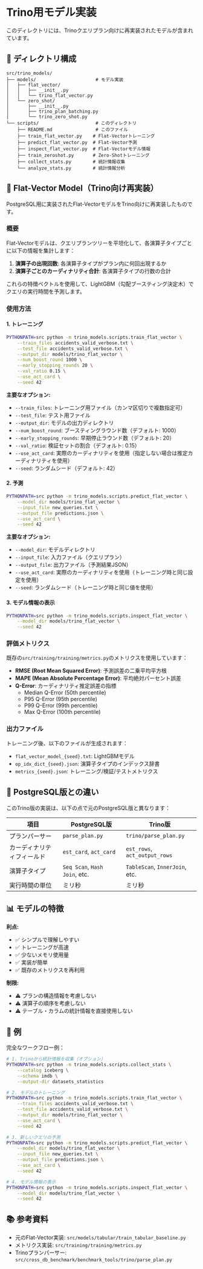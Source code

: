 # Trino用モデル実装

このディレクトリには、Trinoクエリプラン向けに再実装されたモデルが含まれています。

## 📁 ディレクトリ構成

```
src/trino_models/
├── models/                      # モデル実装
│   ├── flat_vector/
│   │   ├── __init__.py
│   │   └── trino_flat_vector.py
│   └── zero_shot/
│       ├── __init__.py
│       ├── trino_plan_batching.py
│       └── trino_zero_shot.py
└── scripts/                     # このディレクトリ
    ├── README.md                # このファイル
    ├── train_flat_vector.py    # Flat-Vectorトレーニング
    ├── predict_flat_vector.py  # Flat-Vector予測
    ├── inspect_flat_vector.py  # Flat-Vectorモデル情報
    ├── train_zeroshot.py       # Zero-Shotトレーニング
    ├── collect_stats.py        # 統計情報収集
    └── analyze_stats.py        # 統計情報分析
```

## 🎯 Flat-Vector Model（Trino向け再実装）

PostgreSQL用に実装されたFlat-VectorモデルをTrino向けに再実装したものです。

### 概要

Flat-Vectorモデルは、クエリプランツリーを平坦化して、各演算子タイプごとに以下の情報を集計します：

1. **演算子の出現回数**: 各演算子タイプがプラン内に何回出現するか
2. **演算子ごとのカーディナリティ合計**: 各演算子タイプの行数の合計

これらの特徴ベクトルを使用して、LightGBM（勾配ブースティング決定木）でクエリの実行時間を予測します。

### 使用方法

#### 1. トレーニング

```bash
PYTHONPATH=src python -m trino_models.scripts.train_flat_vector \
    --train_files accidents_valid_verbose.txt \
    --test_file accidents_valid_verbose.txt \
    --output_dir models/trino_flat_vector \
    --num_boost_round 1000 \
    --early_stopping_rounds 20 \
    --val_ratio 0.15 \
    --use_act_card \
    --seed 42
```

**主要なオプション:**

- `--train_files`: トレーニング用ファイル（カンマ区切りで複数指定可）
- `--test_file`: テスト用ファイル
- `--output_dir`: モデルの出力ディレクトリ
- `--num_boost_round`: ブースティングラウンド数（デフォルト: 1000）
- `--early_stopping_rounds`: 早期停止ラウンド数（デフォルト: 20）
- `--val_ratio`: 検証セットの割合（デフォルト: 0.15）
- `--use_act_card`: 実際のカーディナリティを使用（指定しない場合は推定カーディナリティを使用）
- `--seed`: ランダムシード（デフォルト: 42）

#### 2. 予測

```bash
PYTHONPATH=src python -m trino_models.scripts.predict_flat_vector \
    --model_dir models/trino_flat_vector \
    --input_file new_queries.txt \
    --output_file predictions.json \
    --use_act_card \
    --seed 42
```

**主要なオプション:**

- `--model_dir`: モデルディレクトリ
- `--input_file`: 入力ファイル（クエリプラン）
- `--output_file`: 出力ファイル（予測結果JSON）
- `--use_act_card`: 実際のカーディナリティを使用（トレーニング時と同じ設定を使用）
- `--seed`: ランダムシード（トレーニング時と同じ値を使用）

#### 3. モデル情報の表示

```bash
PYTHONPATH=src python -m trino_models.scripts.inspect_flat_vector \
    --model_dir models/trino_flat_vector \
    --seed 42
```

### 評価メトリクス

既存の`src/training/training/metrics.py`のメトリクスを使用しています：

- **RMSE (Root Mean Squared Error)**: 予測誤差の二乗平均平方根
- **MAPE (Mean Absolute Percentage Error)**: 平均絶対パーセント誤差
- **Q-Error**: カーディナリティ推定誤差の指標
  - Median Q-Error (50th percentile)
  - P95 Q-Error (95th percentile)
  - P99 Q-Error (99th percentile)
  - Max Q-Error (100th percentile)

### 出力ファイル

トレーニング後、以下のファイルが生成されます：

- `flat_vector_model_{seed}.txt`: LightGBMモデル
- `op_idx_dict_{seed}.json`: 演算子タイプのインデックス辞書
- `metrics_{seed}.json`: トレーニング/検証/テストメトリクス

## 🔄 PostgreSQL版との違い

このTrino版の実装は、以下の点で元のPostgreSQL版と異なります：

| 項目 | PostgreSQL版 | Trino版 |
|------|--------------|---------|
| プランパーサー | `parse_plan.py` | `trino/parse_plan.py` |
| カーディナリティフィールド | `est_card`, `act_card` | `est_rows`, `act_output_rows` |
| 演算子タイプ | `Seq Scan`, `Hash Join`, etc. | `TableScan`, `InnerJoin`, etc. |
| 実行時間の単位 | ミリ秒 | ミリ秒 |

## 📊 モデルの特徴

**利点:**
- ✅ シンプルで理解しやすい
- ✅ トレーニングが高速
- ✅ 少ないメモリ使用量
- ✅ 実装が簡単
- ✅ 既存のメトリクスを再利用

**制限:**
- ⚠️ プランの構造情報を考慮しない
- ⚠️ 演算子の順序を考慮しない
- ⚠️ テーブル・カラムの統計情報を直接使用しない

## 🧪 例

完全なワークフロー例：

```bash
# 1. Trinoから統計情報を収集（オプション）
PYTHONPATH=src python -m trino_models.scripts.collect_stats \
    --catalog iceberg \
    --schema imdb \
    --output-dir datasets_statistics

# 2. モデルのトレーニング
PYTHONPATH=src python -m trino_models.scripts.train_flat_vector \
    --train_files accidents_valid_verbose.txt \
    --test_file accidents_valid_verbose.txt \
    --output_dir models/trino_flat_vector \
    --use_act_card \
    --seed 42

# 3. 新しいクエリの予測
PYTHONPATH=src python -m trino_models.scripts.predict_flat_vector \
    --model_dir models/trino_flat_vector \
    --input_file new_queries.txt \
    --output_file predictions.json \
    --use_act_card \
    --seed 42

# 4. モデル情報の表示
PYTHONPATH=src python -m trino_models.scripts.inspect_flat_vector \
    --model_dir models/trino_flat_vector \
    --seed 42
```

## 📚 参考資料

- 元のFlat-Vector実装: `src/models/tabular/train_tabular_baseline.py`
- メトリクス実装: `src/training/training/metrics.py`
- Trinoプランパーサー: `src/cross_db_benchmark/benchmark_tools/trino/parse_plan.py`

